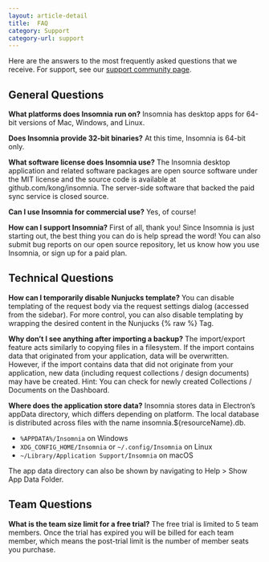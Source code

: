 ```yaml
---
layout: article-detail
title:  FAQ
category: Support
category-url: support
---
```


Here are the answers to the most frequently asked questions that we receive. For support, see our [support community page](https://insomnia.rest/support). 

## General Questions

**What platforms does Insomnia run on?**
Insomnia has desktop apps for 64-bit versions of Mac, Windows, and Linux.

**Does Insomnia provide 32-bit binaries?**
At this time, Insomnia is 64-bit only.

**What software license does Insomnia use?**
The Insomnia desktop application and related software packages are open source software under the MIT license and the source code is available at github.com/kong/insomnia. The server-side software that backed the paid sync service is closed source.

**Can I use Insomnia for commercial use?**
Yes, of course!

**How can I support Insomnia?**
First of all, thank you! Since Insomnia is just starting out, the best thing you can do is help spread the word! You can also submit bug reports on our open source repository, let us know how you use Insomnia, or sign up for a paid plan.

## Technical Questions

**How can I temporarily disable Nunjucks template?**
You can disable templating of the request body via the request settings dialog (accessed from the sidebar). For more control, you can also disable templating by wrapping the desired content in the Nunjucks {% raw %} Tag.

**Why don’t I see anything after importing a backup?**
The import/export feature acts similarly to copying files in a filesystem. If the import contains data that originated from your application, data will be overwritten. However, if the import contains data that did not originate from your application, new data (including request collections / design documents) may have be created.
Hint: You can check for newly created Collections / Documents on the Dashboard.

**Where does the application store data?**
Insomnia stores data in Electron’s appData directory, which differs depending on platform. The local database is distributed across files with the name insomnia.${resourceName}.db.

* `%APPDATA%/Insomnia` on Windows
* `XDG_CONFIG_HOME/Insomnia` or `~/.config/Insomnia` on Linux
* `~/Library/Application Support/Insomnia` on macOS

The app data directory can also be shown by navigating to Help > Show App Data Folder.

## Team Questions

**What is the team size limit for a free trial?**
The free trial is limited to 5 team members. Once the trial has expired you will be billed for each team member, which means the post-trial limit is the number of member seats you purchase.
